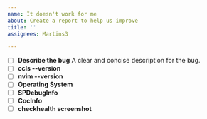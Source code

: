 ```yaml
---
name: It doesn't work for me
about: Create a report to help us improve
title: ''
assignees: Martins3

---
```


- [ ] **Describe the bug**
A clear and concise description for the bug.
- [ ] **ccls --version**
- [ ] **nvim --version**
- [ ] **Operating System**
- [ ] **SPDebugInfo**
- [ ] **CocInfo**
- [ ] **checkhealth screenshot**
